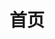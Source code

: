 ---
title: "首页"
translationKey: "home"
description: "住在澳大利亚的 Zakk，用中英文记录 Gentoo、设计实验、与 Paper 的异地日常。"
---